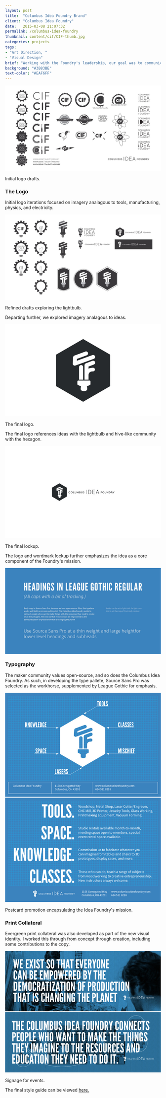 ```yaml
---
layout: post
title:  "Columbus Idea Foundry Brand"
client: "Columbus Idea Foundry"
date:   2015-03-08 21:07:32
permalink: /columbus-idea-foundry
thumbnail: content/cif/CIF-thumb.jpg
categories: projects
tags:
- "Art Direction, "
- "Visual Design"
brief: "Working with the Foundry's leadership, our goal was to communicate the Foundry's capacity to empower individuals to create whatever they can imagine with the resources and communal knowledge available."
background: "#3B83BE"
text-color: "#EAF6FF"
---
```


<section class="post-section">
<img src="/content/cif/CIF-logoiterations-1.jpg" alt="Initial logo drafts." />
<p class="caption">Initial logo drafts.</p>
</section>
<section class="wrapper post-section">
<h3 class="post-subhead">The Logo</h3>
<p>Initial logo iterations focused on imagery analagous to tools, manufacturing, physics, and electricity.</p>
</section>

<section class="post-section__container">
	<div class="wrapper post-section">
		<img src="/content/cif/CIF-logoiterations-2.jpg" alt="Refined drafts exploring the lightbulb." />
		<p class="caption">Refined drafts exploring the lightbulb.</p>
		<p>Departing further, we explored imagery analagous to ideas.</p>
	</div>
</section>

<section class="post-section">
	<img src="/content/cif/CIF-logo-1.jpg" alt="The final logo" />
	<p class="caption">The final logo.</p>
</section>
<section class="wrapper post-section">
	<p>The final logo references ideas with the lightbulb and hive-like community with the hexagon.</p>
</section>

<section class="wrapper post-section omega">
	<img src="/content/cif/CIF-logo-2.jpg" alt="The final lockup">
	<p class="caption">The final lockup.</p>
	<p>The logo and wordmark lockup further emphasizes the idea as a core component of the Foundry's mission.</p>
</section>

<section class="post-section__container" style="background-color: #3B83BE;">
	<div class="wrapper post-section">
		<img src="/content/cif/CIF-Typespec.jpg" alt="">
	</div>
</section>
<section class="wrapper post-section omega">
	<h3 class="post-subhead">Typography</h3>
	<p>The maker community values open-source, and so does the Columbus Idea Foundry. As such, in developing the type pallete, Source Sans Pro was selected as the workhorse, supplemented by League Gothic for emphasis.</p>
</section>

<section class="wrapper post-section">
	<img src="/content/cif/CIF-postcard-1.jpg" alt="General info postcard, front.">
	<img src="/content/cif/CIF-postcard-2.jpg" alt="General info postcard, back.">
	<p class="caption">Postcard promotion encapsulating the Idea Foundry's mission.</p>
	<h3 class="post-subhead">Print Collateral</h3>
	<p>Evergreen print collateral was also developed as part of the new visual identity. I worked this through from concept through creation, including some contributions to the copy.</p>
</section>

<section class="wrapper post-section">
	<img src="/content/cif/CIF_Sign1.jpg" alt="Event signage">
	<img src="/content/cif/CIF_Sign2.jpg" alt="Event signage">
	<p class="caption">Signage for events.</p>
</section>

<section class="wrapper post-section">
	<p>The final style guide can be viewed <a class="post-link post-link--external" href="/content/cif/CIF_StyleGuide_Dec2013_v1.pdf" target="_blank">here.</a></p>
</section>